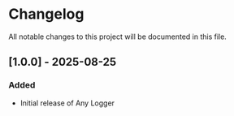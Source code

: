 # Changelog

All notable changes to this project will be documented in this file.

## [1.0.0] - 2025-08-25

### Added
- Initial release of Any Logger